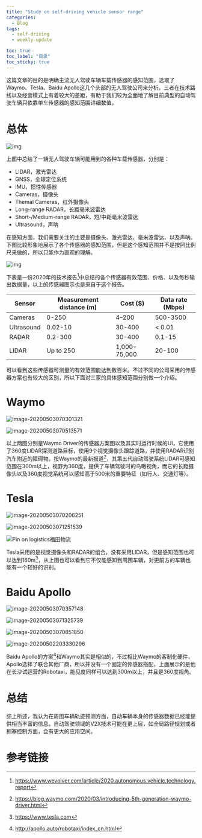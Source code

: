 ```yaml
---
title: "Study on self-driving vehicle sensor range"
categories:
  - Blog
tags:
  - self-driving
  - weekly-update

toc: true
toc_label: "目录"
toc_sticky: true
---
```


这篇文章的目的是明确主流无人驾驶车辆车载传感器的感知范围，选取了Waymo、Tesla、Baidu Apollo这几个头部的无人驾驶公司来分析。三者在技术路线以及经营模式上有着较大的差距，有助于我们较为全面地了解目前典型的自动驾驶车辆只依靠单车传感器的感知范围详细数值。

# 总体

![img]({{site.baseurl}}/assets/2020-05-03-self-driving-vehicle-sense-range/Autonomous+Vehicle+Sensors+1024px.jpg)

上图中总结了一辆无人驾驶车辆可能用到的各种车载传感器，分别是：

- LIDAR，激光雷达
- GNSS，全球定位系统
- IMU，惯性传感器
- Cameras，摄像头
- Themal Cameras，红外摄像头
- Long-range RADAR，长距毫米波雷达
- Short-/Medium-range RADAR，短/中距毫米波雷达
- Ultrasound，声呐

在感知方面，我们需要关注的主要是摄像头、激光雷达、毫米波雷达、以及声呐。下图比较形象地展示了各个传感器的感知范围，但是这个感知范围并不是按照比例尺来做的，所以只能作为直观的理解。

![img]({{site.baseurl}}/assets/2020-05-03-self-driving-vehicle-sense-range/Autonomous-Vehicle-Sensors-02-790px.png)

下表是一份2020年的技术报告[^1]中总结的各个传感器有效范围、价格、以及每秒输出数据量，以上的传感器图示也是来自于这个报告。

| Sensor     | Measurement distance (m) | Cost  ($)    | Data rate (Mbps) |
| ---------- | ------------------------ | ------------ | ---------------- |
| Cameras    | 0-250                    | 4–200        | 500-3500         |
| Ultrasound | 0.02-10                  | 30-400       | < 0.01           |
| RADAR      | 0.2-300                  | 30-400       | 0.1-15           |
| LIDAR      | Up to 250                | 1,000-75,000 | 20-100           |

可以看到这些传感器可测量的有效范围能达到数百米。不过不同的公司采用的传感器方案也有较大的区别，所以下面对三家的具体感知范围分别做一个介绍。

# Waymo

![image-20200503070301321]({{site.baseurl}}/assets/2020-05-03-self-driving-vehicle-sense-range/image-20200503070301321.png)

![image-20200503070513571]({{site.baseurl}}/assets/2020-05-03-self-driving-vehicle-sense-range/image-20200503070513571.png)

以上两图分别是Waymo Driver的传感器方案图以及其实时运行时候的UI，它使用了360度LIDAR探测道路目标，使用9个视觉摄像头跟踪道路，并使用RADAR识别汽车附近的障碍物。按Waymo的最新报道[^2]，其第五代自动驾驶系统LIDAR可感知范围在300m以上，视野为360度，提供了车辆驾驶时的鸟瞰视角，而它的长距摄像头以及360度视觉系统可以感知高于500米的重要特征（如行人、交通灯等）。

# Tesla

![image-20200503070206251]({{site.baseurl}}/assets/2020-05-03-self-driving-vehicle-sense-range/image-20200503070206251.png)

![image-20200503071251539]({{site.baseurl}}/assets/2020-05-03-self-driving-vehicle-sense-range/image-20200503071251539.png)

![Pin on logistics福田物流]({{site.baseurl}}/assets/2020-05-03-self-driving-vehicle-sense-range/5e43939410133f4dd48e0d5d41c24544.jpg)

Tesla采用的是视觉摄像头和RADAR的组合，没有采用LIDAR，但是感知范围也可以达到160m[^3]，从上图也可以看到它不仅能感知到周围车辆，对更前方的车辆也能有一个较好的识别。

# Baidu Apollo

![image-20200503070357148]({{site.baseurl}}/assets/2020-05-03-self-driving-vehicle-sense-range/image-20200503070357148.png)

![image-20200503071325739]({{site.baseurl}}/assets/2020-05-03-self-driving-vehicle-sense-range/image-20200503071325739.png)

![image-20200503070851850]({{site.baseurl}}/assets/2020-05-03-self-driving-vehicle-sense-range/image-20200503070851850.png)

![image-20200502203330296]({{site.baseurl}}/assets/2020-05-03-self-driving-vehicle-sense-range/image-20200502203330296.png)

Baidu Apollo的方案[^4]和Waymo其实是相似的，不过相比Waymo的客制化硬件，Apollo选择了联合其他厂商，所以并没有一个固定的传感器搭配，上面展示的是他在长沙试运营的Robotaxi，能见度同样可以达到300m以上，并且是360度视角。

# 总结

综上所述，我认为在周围车辆轨迹预测方面，自动车辆本身的传感器数据已经能提供相当丰富的信息。自动驾驶领域的V2X技术可能在更上层，如全局路径规划或者拥塞控制方面，会有更大的应用空间。

# 参考链接

[^1]: https://www.wevolver.com/article/2020.autonomous.vehicle.technology.report
[^2]: https://blog.waymo.com/2020/03/introducing-5th-generation-waymo-driver.html
[^3]: https://www.tesla.com
[^4]: http://apollo.auto/robotaxi/index_cn.html

